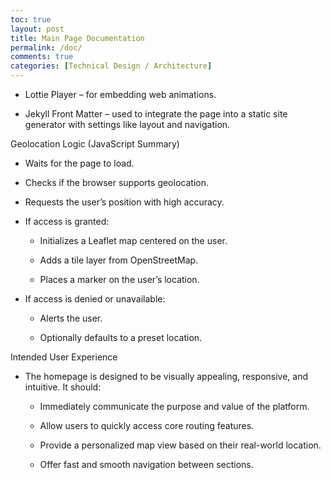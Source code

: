 ```yaml
---
toc: true
layout: post
title: Main Page Documentation 
permalink: /doc/
comments: true
categories: [Technical Design / Architecture]
---
```



- Lottie Player – for embedding web animations.

- Jekyll Front Matter – used to integrate the page into a static site generator with settings like layout and navigation.

Geolocation Logic (JavaScript Summary)
- Waits for the page to load.

- Checks if the browser supports geolocation.

- Requests the user’s position with high accuracy.

- If access is granted:

     - Initializes a Leaflet map centered on the user.

     - Adds a tile layer from OpenStreetMap.

     - Places a marker on the user’s location.

- If access is denied or unavailable:

     - Alerts the user.

     - Optionally defaults to a preset location.

Intended User Experience
- The homepage is designed to be visually appealing, responsive, and intuitive. It should:

     - Immediately communicate the purpose and value of the platform.

     - Allow users to quickly access core routing features.

     - Provide a personalized map view based on their real-world location.

     - Offer fast and smooth navigation between sections.